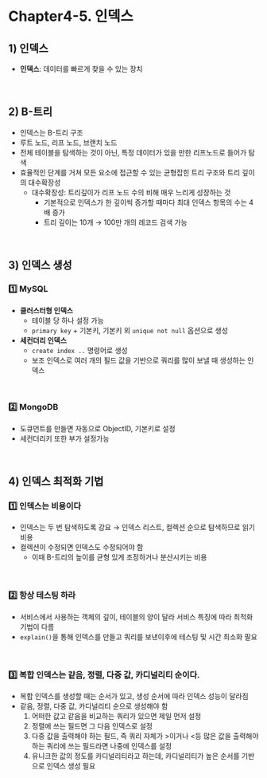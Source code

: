 # Chapter4-5. 인덱스

## 1) 인덱스
* **인덱스**: 데이터를 빠르게 찾을 수 있는 장치

<br>

## 2) B-트리
* 인덱스는 B-트리 구조
* 루트 노드, 리프 노드, 브랜치 노드
* 전체 테이블을 탐색하는 것이 아닌, 특정 데이터가 있을 만한 리프노드로 들어가 탐색
* 효율적인 단계를 거쳐 모든 요소에 접근할 수 있는 균형잡힌 트리 구조와 트리 깊이의 대수확장성
  * 대수확장성: 트리깊이가 리프 노드 수의 비해 매우 느리게 성장하는 것
    * 기본적으로 인덱스가 한 깊이씩 증가할 때마다 최대 인덱스 항목의 수는 4배 증가
    * 트리 깊이는 10개 → 100만 개의 레코드 검색 가능

<br>

## 3) 인덱스 생성

### 1️⃣ MySQL
* **클러스터형 인덱스**
  * 테이블 당 하나 설정 가능
  * `primary key` + 기본키, 기본키 외 `unique not null` 옵션으로 생성
* **세컨더리 인덱스**
  * `create index ..` 명령어로 생성
  * 보조 인덱스로 여러 개의 필드 값을 기반으로 쿼리를 많이 보낼 때 생성하는 인덱스

<br>

### 2️⃣ MongoDB
* 도큐먼트를 만들면 자동으로 ObjectID, 기본키로 설정
* 세컨더리키 또한 부가 설정가능

<br>

## 4) 인덱스 최적화 기법
### 1️⃣ 인덱스는 비용이다
* 인덱스는 두 번 탐색하도록 강요 → 인덱스 리스트, 컬렉션 순으로 탐색하므로 읽기 비용
* 컬렉션이 수정되면 인덱스도 수정되어야 함
  * 이때 B-트리의 높이를 균형 있게 조정하거나 분산시키는 비용

<br>

### 2️⃣ 항상 테스팅 하라
* 서비스에서 사용하는 객체의 깊이, 테이블의 양이 달라 서비스 특징에 따라 최적화 기법이 다름
* `explain()`을 통해 인덱스를 만들고 쿼리를 보낸이후에 테스팅 및 시간 최소화 필요

<br>

### 3️⃣ 복합 인덱스는 같음, 정렬, 다중 값, 카디널리티 순이다.
* 복합 인덱스를 생성할 때는 순서가 있고, 생성 순서에 따라 인덱스 성능이 달라짐
* 같음, 정렬, 다중 값, 카디널리티 순으로 생성해야 함
  1) 어떠한 값고 같음을 비교하는 쿼리가 있으면 제일 먼저 설정
  2) 정렬에 쓰는 필드면 그 다음 인덱스로 설정
  3) 다중 값을 출력해야 하는 필드, 즉 쿼리 자체가 >이거나 <등 많은 값을 출력해야 하는 쿼리에 쓰는 필드라면 나중에 인덱스를 설정
  4) 유니크한 값의 정도를 카디널리티라고 하는데, 카디널리티가 높은 순서를 기반으로 인덱스 생성 필요